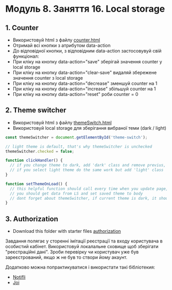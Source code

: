 # Модуль 8. Заняття 16. Local storage

## 1. Counter

- Використовуй html з файлу [counter.html](./counter.html)
- Отримай всі кнопки з атрибутом data-action
- До відповідної кнопки, з відповідним data-action застосовувуй свій функціонал:
- При кліку на кнопку data-action="save" зберігай значення counter у local storage
- При кліку на кнопку data-action="clear-save" видаляй збережене значення counter з local storage
- При кліку на кнопку data-action="decrease" зменшуй counter на 1
- При кліку на кнопку data-action="increase" збільшуй counter на 1
- При кліку на кнопку data-action="reset" роби counter = 0 

## 2. Theme switcher

- Використовуй html з файлу [themeSwitch.html](./themeSwitch.html)
- Використовуй local storage для зберігання вибраної теми (dark / light)

```js
const themeSwitcher = document.getElementById('theme-switch');

// light theme is default, that's why themeSwitcher is unchecked
themeSwitcher.checked = false;

function clickHandler() {
  // if you change theme to dark, add 'dark' class and remove previus, add this change to local storage
  // if you select light theme do the same work but add 'light' class
}

function setThemeOnLoad() {
  // this helpful function should call every time when you update page, to check what theme was seted to local storage
  // you should get data from LS and set saved theme to body
  // dont forget about themeSwitcher, if current theme is dark, it should be checked
}
```

## 3.  Authorization

- Download this folder with starter files
  [authorization](./authorization/src.zip)

Завдання полягає у сторенні імітації реєстрації та входу користувача в особистий
кабінет. Використовуй локалальне сховище щоб зберігати "реєстраційні дані".
Зроби перевірку чи користувач уже був зареєстрований, якщо ж не був то створи
йому акаунт.

Додатково можна попрактикуватися і використати такі бібліотекия:

- [Notifli](https://github.com/notiflix/Notiflix#readme)
- [Joi](https://joi.dev/api/?v=17.7.0)